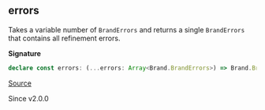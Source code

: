 ## errors

Takes a variable number of `BrandErrors` and returns a single `BrandErrors` that contains all refinement errors.

**Signature**

```ts
declare const errors: (...errors: Array<Brand.BrandErrors>) => Brand.BrandErrors
```

[Source](https://github.com/Effect-TS/effect/tree/main/packages/effect/src/Brand.ts#L184)

Since v2.0.0